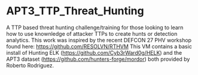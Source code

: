 # APT3_TTP_Threat_Hunting
A TTP based threat hunting challenge/training for those looking to learn how to use knownledge of attacker TTPs to create hunts or detection analytics.
This work was inspired by the recent DEFCON 27 PHV workshop found here: https://github.com/RESOLVN/RTHVM
This VM contains a basic install of Hunting ELK (https://github.com/Cyb3rWard0g/HELK) and the APT3 dataset (https://github.com/hunters-forge/mordor) both provided by Roberto Rodriguez.
